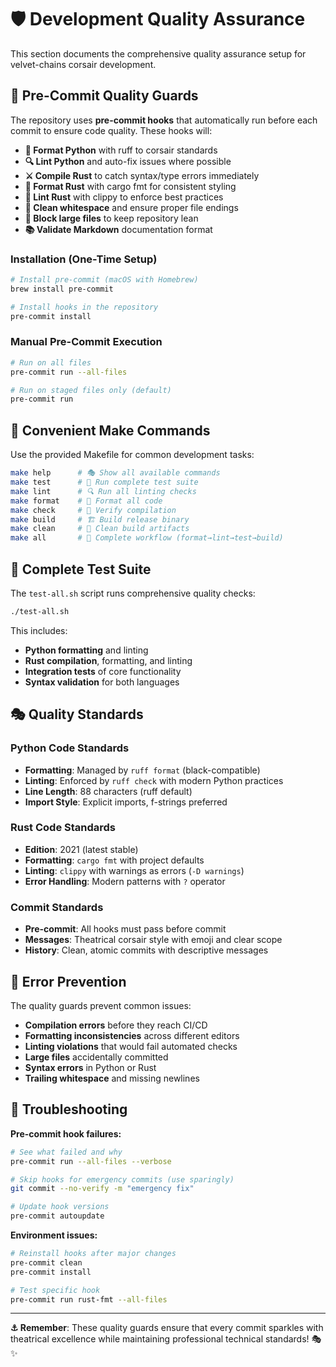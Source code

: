 # 🛡️ Development Quality Assurance

This section documents the comprehensive quality assurance setup for velvet-chains corsair development.

## 🎯 Pre-Commit Quality Guards

The repository uses **pre-commit hooks** that automatically run before each commit to ensure code quality. These hooks will:

- **🐍 Format Python** with ruff to corsair standards
- **🔍 Lint Python** and auto-fix issues where possible
- **⚔️ Compile Rust** to catch syntax/type errors immediately
- **💎 Format Rust** with cargo fmt for consistent styling
- **🔨 Lint Rust** with clippy to enforce best practices
- **📝 Clean whitespace** and ensure proper file endings
- **🚫 Block large files** to keep repository lean
- **📚 Validate Markdown** documentation format

### Installation (One-Time Setup)

```bash
# Install pre-commit (macOS with Homebrew)
brew install pre-commit

# Install hooks in the repository
pre-commit install
```

### Manual Pre-Commit Execution

```bash
# Run on all files
pre-commit run --all-files

# Run on staged files only (default)
pre-commit run
```

## 🎪 Convenient Make Commands

Use the provided Makefile for common development tasks:

```bash
make help      # 🎭 Show all available commands
make test      # 🧪 Run complete test suite
make lint      # 🔍 Run all linting checks
make format    # 🎨 Format all code
make check     # 🔧 Verify compilation
make build     # 🏗️ Build release binary
make clean     # 🧹 Clean build artifacts
make all       # 🎯 Complete workflow (format→lint→test→build)
```

## 🧪 Complete Test Suite

The `test-all.sh` script runs comprehensive quality checks:

```bash
./test-all.sh
```

This includes:
- **Python formatting** and linting
- **Rust compilation**, formatting, and linting
- **Integration tests** of core functionality
- **Syntax validation** for both languages

## 🎭 Quality Standards

### Python Code Standards
- **Formatting**: Managed by `ruff format` (black-compatible)
- **Linting**: Enforced by `ruff check` with modern Python practices
- **Line Length**: 88 characters (ruff default)
- **Import Style**: Explicit imports, f-strings preferred

### Rust Code Standards
- **Edition**: 2021 (latest stable)
- **Formatting**: `cargo fmt` with project defaults
- **Linting**: `clippy` with warnings as errors (`-D warnings`)
- **Error Handling**: Modern patterns with `?` operator

### Commit Standards
- **Pre-commit**: All hooks must pass before commit
- **Messages**: Theatrical corsair style with emoji and clear scope
- **History**: Clean, atomic commits with descriptive messages

## 🚨 Error Prevention

The quality guards prevent common issues:

- **Compilation errors** before they reach CI/CD
- **Formatting inconsistencies** across different editors
- **Linting violations** that would fail automated checks
- **Large files** accidentally committed
- **Syntax errors** in Python or Rust
- **Trailing whitespace** and missing newlines

## 🎪 Troubleshooting

**Pre-commit hook failures:**
```bash
# See what failed and why
pre-commit run --all-files --verbose

# Skip hooks for emergency commits (use sparingly)
git commit --no-verify -m "emergency fix"

# Update hook versions
pre-commit autoupdate
```

**Environment issues:**
```bash
# Reinstall hooks after major changes
pre-commit clean
pre-commit install

# Test specific hook
pre-commit run rust-fmt --all-files
```

---

**⚓ Remember**: These quality guards ensure that every commit sparkles with theatrical excellence while maintaining professional technical standards! 🎭✨
